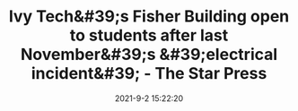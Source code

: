 ---
"title": "Ivy Tech&amp;#39;s Fisher Building open to students after last November&amp;#39;s &amp;#39;electrical incident&amp;#39; - The Star Press"
"date": "2021-9-2 15:22:20"
"feed_name": "GOOGLENEWSCONSTRUCTION"
"feed_website": "https://news.google.com/search?q=construction%2Bincident&hl=en-US&gl=US&ceid=US:en"
"feed_rss": "https://news.google.com/rss/search?q=construction%2Bincident&hl=en-US&gl=US&ceid=US:en"
"link": "https://www.thestarpress.com/story/news/education/2021/09/02/ivy-techs-fisher-building-open-students-construction-continues/5682946001/"
"file": "_posts/2021-1-1-f844445c71cb0f0dd36ecc0eea93012127cad61f.md"
"accident": "0"
"drilling": "0"
---